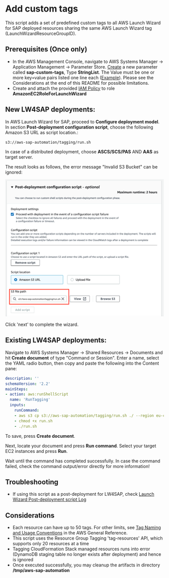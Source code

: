 # Add custom tags

This script adds a set of predefined custom tags to all AWS Launch Wizard for SAP deployed resources sharing the same AWS Launch Wizard tag (LaunchWizardResourceGroupID).

## Prerequisites (Once only)

- In the AWS Management Console, navigate to AWS Systems Manager -> Application Management -> Parameter Store. [Create](https://console.aws.amazon.com/systems-manager/parameters/aws/create) a new parameter called **sap-custom-tags**, Type **StringList**. The Value must be one or more key=value pairs listed one line each ([Example](customtags.txt)). Please see the Considerations at the end of this README for possible limitations. 
- Create and attach the provided [IAM Policy](iam_policy.json) to role **AmazonEC2RoleForLaunchWizard**

## New LW4SAP deployments:

In AWS Launch Wizard for SAP, proceed to **Configure deployment model**. 
In section **Post-deployment configuration script**, choose the following Amazon S3 URL as script location.:

```bash
s3://aws-sap-automation/tagging/run.sh
```

In case of a distributed deployment, choose **ASCS/SCS/PAS** AND **AAS** as target server. 

The result looks as follows, the error message "Invalid S3 Bucket" can be ignored:

![image](lw_post_script.png)

Click 'next' to complete the wizard.

## Existing LW4SAP deployments:

Navigate to AWS Systems Manager → Shared Resources → Documents and hit **Create document** of type "Command or Session". Enter a name, select the YAML radio button, then copy and paste the following into the Content pane: 

```yml
description: ''
schemaVersion: '2.2'
mainSteps:
- action: aws:runShellScript
  name: 'RunTagging'
  inputs:
    runCommand:
    - aws s3 cp s3://aws-sap-automation/tagging/run.sh ./ --region eu-central-1
    - chmod +x run.sh
    - ./run.sh
```

To save, press **Create document**.  

Next, locate your document and press **Run command**. Select your target EC2 instances and press **Run**.

Wait until the command has completed successfully. In case the command failed, check the command output/error directly for more information!

## Troubleshooting

- If using this script as a post-deployment for LW4SAP, check [Launch Wizard Post-deployment script Log](https://docs.aws.amazon.com/launchwizard/latest/userguide/launch-wizard-sap-troubleshooting.html#launch-wizard-sap-troubleshooting-scripts)

## Considerations

- Each resource can have up to 50 tags. For other limits, see [Tag Naming and Usage Conventions](https://docs.aws.amazon.com/tag-editor/latest/userguide/tagging.html#tag-conventions) in the AWS General Reference.
- This script uses the Resource Group Tagging 'tag-resources' API, which supports only 20 resources at a time
- Tagging CloudFormation Stack managed resources runs into error (DynamoDB staging table no longer exists after deployment) and hence is ignored
- Once executed successfully, you may cleanup the artifacts in directory **/tmp/aws-sap-automation**